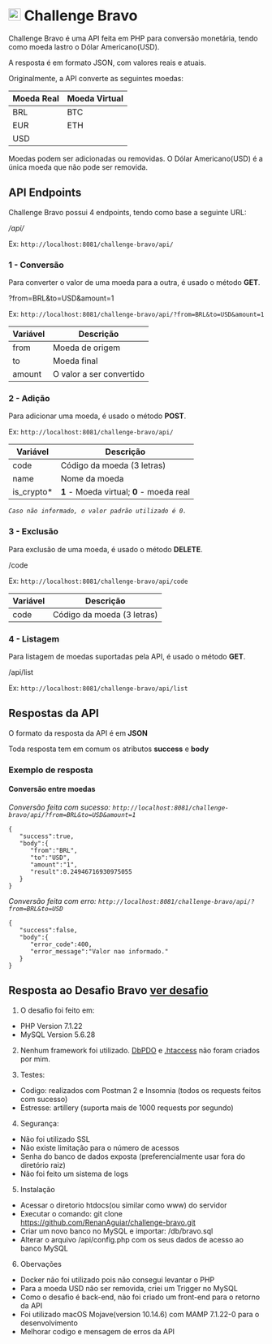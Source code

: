 # <img src="https://avatars1.githubusercontent.com/u/7063040?v=4&s=200.jpg" alt="HU" width="24" /> Challenge Bravo

Challenge Bravo é uma API feita em PHP para conversão monetária, tendo como moeda lastro o Dólar Americano(USD).

A resposta é em formato JSON, com valores reais e atuais.

Originalmente, a API converte as seguintes moedas:

| Moeda Real | Moeda Virtual |
|------------|---------------|
| BRL        | BTC           |
| EUR        | ETH           |
| USD        |               |

Moedas podem ser adicionadas ou removidas. O Dólar Americano(USD) é a única moeda que não pode ser removida.

## API Endpoints

Challenge Bravo possui 4 endpoints, tendo como base a seguinte URL:

*/api/*

Ex: `http://localhost:8081/challenge-bravo/api/`

### 1 - Conversão

Para converter o valor de uma moeda para a outra, é usado o método **GET**.

?from=BRL&to=USD&amount=1

Ex: `http://localhost:8081/challenge-bravo/api/?from=BRL&to=USD&amount=1`

| Variável | Descrição                |
|----------|--------------------------|
| from     | Moeda de origem          |
| to       | Moeda final              |
| amount   | O valor a ser convertido |


### 2 - Adição
Para adicionar uma moeda, é usado o método **POST**.

Ex: `http://localhost:8081/challenge-bravo/api/`

| Variável    | Descrição                                    |
|-------------|----------------------------------------------|
| code        | Código da moeda (3 letras)                   |
| name        | Nome da moeda                                |
| is_crypto*  | **1** - Moeda virtual; **0** - moeda real    |

*`Caso não informado, o valor padrão utilizado é 0.`*

### 3 - Exclusão
Para exclusão de uma moeda, é usado o método **DELETE**.

/code

Ex: `http://localhost:8081/challenge-bravo/api/code`

| Variável    | Descrição                       |
|-------------|---------------------------------|
| code        | Código da moeda (3 letras)      |


### 4 - Listagem
Para listagem de moedas suportadas pela API, é usado o método **GET**.

/api/list

Ex: `http://localhost:8081/challenge-bravo/api/list`



## Respostas da API

O formato da resposta da API é em **JSON**

Toda resposta tem em comum os atributos **success** e **body**

### Exemplo de resposta

#### Conversão entre moedas

*Conversão feita com sucesso: `http://localhost:8081/challenge-bravo/api/?from=BRL&to=USD&amount=1`*
```
{
   "success":true,
   "body":{
      "from":"BRL",
      "to":"USD",
      "amount":"1",
      "result":0.24946716930975055
   }
}
```

*Conversão feita com erro: `http://localhost:8081/challenge-bravo/api/?from=BRL&to=USD`*
```
{
   "success":false,
   "body":{
      "error_code":400,
      "error_message":"Valor nao informado."
   }
}
```


## Resposta ao Desafio Bravo [ver desafio](https://github.com/hurbcom/challenge-bravo)


1. O desafio foi feito em:
  - PHP Version 7.1.22
  - MySQL Version 5.6.28


2. Nenhum framework foi utilizado. [DbPDO](/api/class/DbPDO.class.php) e [.htaccess](/api/.htaccess) não foram criados por mim.


3. Testes:
  - Codigo: realizados com Postman 2 e Insomnia (todos os requests feitos com sucesso)
  - Estresse: artillery (suporta mais de 1000 requests por segundo)


4. Segurança:
  - Não foi utilizado SSL
  - Não existe limitação para o número de acessos
  - Senha do banco de dados exposta (preferencialmente usar fora do diretório raiz)
  - Não foi feito um sistema de logs


5. Instalação
  - Acessar o diretorio htdocs(ou similar como www) do servidor
  - Executar o comando: git clone https://github.com/RenanAguiar/challenge-bravo.git
  - Criar um novo banco no MySQL e importar: /db/bravo.sql
  - Alterar o arquivo /api/config.php com os seus dados de acesso ao banco MySQL


6. Obervações
  - Docker não foi utilizado pois não consegui levantar o PHP
  - Para a moeda USD não ser removida, criei um Trigger no MySQL
  - Como o desafio é back-end, não foi criado um front-end para o retorno da API
  - Foi utilizado macOS Mojave(version 10.14.6) com MAMP 7.1.22-0 para o desenvolvimento
  - Melhorar codigo e mensagem de erros da API
